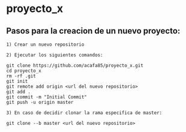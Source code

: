 # proyecto_x
## Pasos para la creacion de un nuevo proyecto:

```
1) Crear un nuevo repositorio

2) Ejecutar los siguientes comandos:

git clone https://github.com/acafa85/proyecto_x.git
cd proyecto_x
rm -rf .git
git init
git remote add origin <url del nuevo repositorio>
git add . 
git commit -m "Initial Commit"
git push -u origin master

3) En caso de decidir clonar la rama especifica de master:

git clone --b master <url del nuevo repositorio>

```

